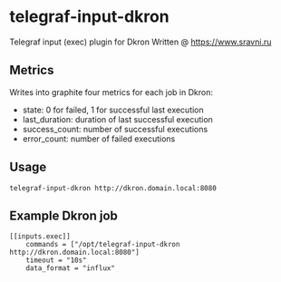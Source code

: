# telegraf-input-dkron
Telegraf input (exec) plugin for Dkron
Written @ https://www.sravni.ru

## Metrics
Writes into graphite four metrics for each job in Dkron:
* state: 0 for failed, 1 for successful last execution
* last_duration: duration of last successful execution
* success_count: number of successful executions
* error_count: number of failed executions

## Usage
`telegraf-input-dkron http://dkron.domain.local:8080`

## Example Dkron job
```
[[inputs.exec]]
    commands = ["/opt/telegraf-input-dkron http://dkron.domain.local:8080"]
    timeout = "10s"
    data_format = "influx"
```
